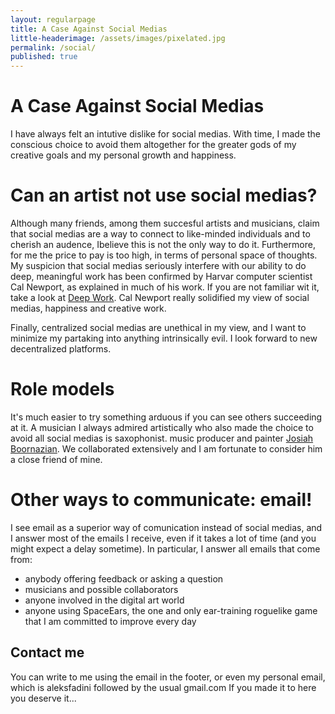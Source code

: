 ```yaml
---
layout: regularpage
title: A Case Against Social Medias
little-headerimage: /assets/images/pixelated.jpg
permalink: /social/
published: true
---
```


# A Case Against Social Medias

I have always felt an intutive dislike for social medias. With time, I made the conscious choice to avoid them altogether for the greater gods of my creative goals and my personal growth and happiness.

# Can an artist not use social medias?
Although many friends, among them succesful artists and musicians, claim that social medias are a way to connect to like-minded individuals and to cherish an audence, Ibelieve this is not the only way to do it.
Furthermore, for me the price to pay is too high, in terms of personal space of thoughts.
My suspicion that social medias seriously interfere with our ability to do deep, meaningful work has been confirmed by Harvar computer scientist Cal Newport, as explained in much of his work.
If you are not familiar wit it, take a look at [Deep Work](https://www.calnewport.com/books/deep-work/).
Cal Newport really solidified my view of social medias, happiness and creative work.

Finally, centralized social medias are unethical in my view, and I want to minimize my partaking into anything intrinsically evil. I look forward to new decentralized platforms.

# Role models
It's much easier to try something arduous if you can see others succeeding at it.
A musician I always admired artistically who also made the choice to avoid all social medias is saxophonist. music producer and painter [Josiah Boornazian](https://www.josiahboornazian.com).
We collaborated extensively and I am fortunate to consider him a close friend of mine.

# Other ways to communicate: email!
I see email as a superior way of comunication instead of social medias, and I answer most of the emails I receive, even if it takes a lot of time (and you might expect a delay sometime).
In particular, I answer all emails that come from:
- anybody offering feedback or asking a question
- musicians and possible collaborators
- anyone involved in the digital art world
- anyone using SpaceEars, the one and only ear-training roguelike game that I am committed to improve every day

## Contact me
You can write to me using the email in the footer, or even my personal email, which is aleksfadini followed by the usual gmail.com
If you made it to here you deserve it...
